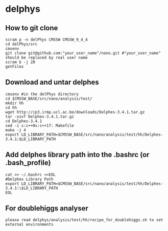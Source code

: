 # delphys

## How to git clone
```
scram p -n delPhys CMSSW CMSSW_9_4_4
cd delPhys/src
cmsenv
git clone git@github.com:"your_user_name"/nano.git #"your_user_name" should be replaced by real user name
scram b -j 20
getFiles
```
## Download and untar delphes
```
cmsenv #in the delPhys directory
cd $CMSSW_BASE/src/nano/analysis/test/
mkdir hh
cd hh
wget http://cp3.irmp.ucl.ac.be/downloads/Delphes-3.4.1.tar.gz
tar -xzvf Delphes-3.4.1.tar.gz
cd Delphes-3.4.1
sed -i s:c++0x:c++17: Makefile
make -j 4
export LD_LIBRARY_PATH=$CMSSW_BASE/src/nano/analysis/test/hh/Delphes-3.4.1:$LD_LIBRARY_PATH
```
## Add delphes library path into the .bashrc (or .bash_profile)
```
cat >> ~/.bashrc <<EOL
#Delphes Library Path
export LD_LIBRARY_PATH=$CMSSW_BASE/src/nano/analysis/test/hh/Delphes-3.4.1:\$LD_LIBRARY_PATH
EOL
```

## For doublehiggs analyser
```
please read delphys/analysis/test/hh/recipe_for_doublehiggs.sh to set external environments
```
